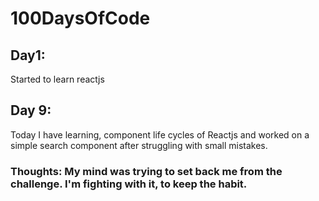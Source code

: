 # 100DaysOfCode

## Day1: 
Started to learn reactjs




## Day 9:  
Today I have learning, component life cycles of Reactjs and worked on a simple search component after struggling with small mistakes. 

### **Thoughts**:  My mind was trying to set back me from the challenge. I'm fighting with it, to keep the habit.
